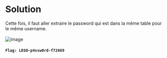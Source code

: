 # Solution    
Cette fois, il faut aller extraire le password qui est dans la même table pour le même username.  <br/>
<br/>
![image](https://github.com/user-attachments/assets/2674f88c-47df-428b-bf97-8b398bcec259)  <br/>
#### ``Flag: LEGO-p4ssw0rd-f72669``
